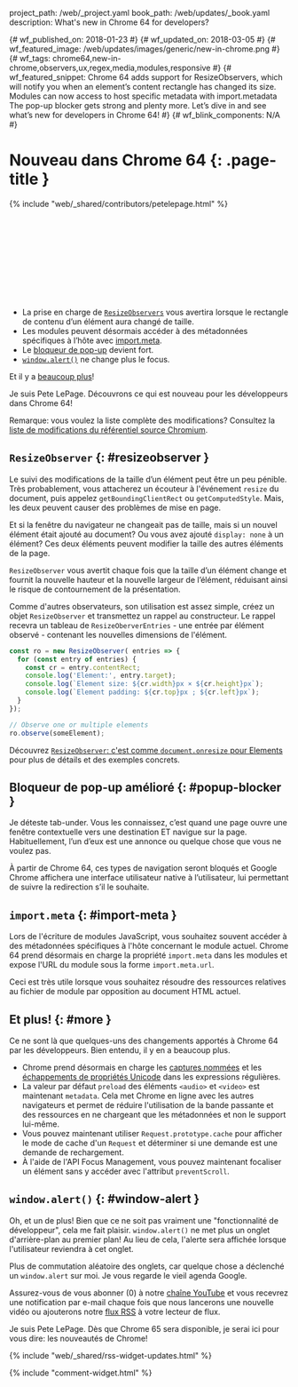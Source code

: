 project_path: /web/_project.yaml
book_path: /web/updates/_book.yaml
description: What's new in Chrome 64 for developers?

{# wf_published_on: 2018-01-23 #}
{# wf_updated_on: 2018-03-05 #}
{# wf_featured_image: /web/updates/images/generic/new-in-chrome.png #}
{# wf_tags: chrome64,new-in-chrome,observers,ux,regex,media,modules,responsive #}
{# wf_featured_snippet: Chrome 64 adds support for ResizeObservers, which will notify you when an element’s content rectangle has changed its size. Modules can now access to host specific metadata with import.metadata The pop-up blocker gets strong and plenty more. Let’s dive in and see what’s new for developers in Chrome 64! #}
{# wf_blink_components: N/A #}

# Nouveau dans Chrome 64 {: .page-title }

{% include "web/_shared/contributors/petelepage.html" %}

<div class="clearfix"></div>

<div class="video-wrapper">   <iframe class="devsite-embedded-youtube-video" data-video-id="y5sb-icqOyg"
          data-autohide="1" data-showinfo="0" frameborder="0" allowfullscreen>
  </iframe>
</div>

* La prise en charge de [`ResizeObservers`](#resizeobserver) vous avertira lorsque le rectangle de contenu d’un élément aura changé de taille.
* Les modules peuvent désormais accéder à des métadonnées spécifiques à l’hôte avec [import.meta](#import-meta).
* Le [bloqueur de pop-up](#popup-blocker) devient fort.
* [`window.alert()`](#window-alert) ne change plus le focus.

Et il y a [beaucoup plus](#more)!

Je suis Pete LePage. Découvrons ce qui est nouveau pour les développeurs dans Chrome 64!

<div class="clearfix"></div>

Remarque: vous voulez la liste complète des modifications? Consultez la [liste de modifications du référentiel source Chromium](https://chromium.googlesource.com/chromium/src/+log/63.0.3239.84..64.0.3282.140).

## `ResizeObserver` {: #resizeobserver }

Le suivi des modifications de la taille d’un élément peut être un peu pénible. Très probablement, vous attacherez un écouteur à l'événement `resize` du document, puis appelez `getBoundingClientRect` ou `getComputedStyle`. Mais, les deux peuvent causer des problèmes de mise en page.

Et si la fenêtre du navigateur ne changeait pas de taille, mais si un nouvel élément était ajouté au document? Ou vous avez ajouté `display: none` à un élément? Ces deux éléments peuvent modifier la taille des autres éléments de la page.

`ResizeObserver` vous avertit chaque fois que la taille d’un élément change et fournit la nouvelle hauteur et la nouvelle largeur de l’élément, réduisant ainsi le risque de contournement de la présentation.

Comme d'autres observateurs, son utilisation est assez simple, créez un objet `ResizeObserver` et transmettez un rappel au constructeur. Le rappel recevra un tableau de `ResizeOberverEntries` - une entrée par élément observé - contenant les nouvelles dimensions de l'élément.

```js
const ro = new ResizeObserver( entries => {
  for (const entry of entries) {
    const cr = entry.contentRect;
    console.log('Element:', entry.target);
    console.log(`Element size: ${cr.width}px × ${cr.height}px`);
    console.log(`Element padding: ${cr.top}px ; ${cr.left}px`);
  }
});

// Observe one or multiple elements
ro.observe(someElement);
```

Découvrez [`ResizeObserver`: c'est comme `document.onresize` pour Elements](/web/updates/2016/10/resizeobserver) pour plus de détails et des exemples concrets.


## Bloqueur de pop-up amélioré {: #popup-blocker }

Je déteste tab-under. Vous les connaissez, c’est quand une page ouvre une fenêtre contextuelle vers une destination ET navigue sur la page. Habituellement, l’un d’eux est une annonce ou quelque chose que vous ne voulez pas.

À partir de Chrome 64, ces types de navigation seront bloqués et Google Chrome affichera une interface utilisateur native à l’utilisateur, lui permettant de suivre la redirection s’il le souhaite.


## `import.meta` {: #import-meta }

Lors de l'écriture de modules JavaScript, vous souhaitez souvent accéder à des métadonnées spécifiques à l'hôte concernant le module actuel. Chrome 64 prend désormais en charge la propriété `import.meta` dans les modules et expose l'URL du module sous la forme `import.meta.url`.

Ceci est très utile lorsque vous souhaitez résoudre des ressources relatives au fichier de module par opposition au document HTML actuel.


## Et plus! {: #more }

Ce ne sont là que quelques-uns des changements apportés à Chrome 64 par les développeurs. Bien entendu, il y en a beaucoup plus.

* Chrome prend désormais en charge les [captures nommées](/web/updates/2017/07/upcoming-regexp-features#named_captures) et les [échappements de propriétés Unicode](/web/updates/2017/07/upcoming-regexp-features#unicode_property_escapes) dans les expressions régulières.
* La valeur par défaut `preload` des éléments `<audio>` et `<video>` est maintenant `metadata`. Cela met Chrome en ligne avec les autres navigateurs et permet de réduire l'utilisation de la bande passante et des ressources en ne chargeant que les métadonnées et non le support lui-même.
* Vous pouvez maintenant utiliser `Request.prototype.cache` pour afficher le mode de cache d'un `Request` et déterminer si une demande est une demande de rechargement.
* À l'aide de l'API Focus Management, vous pouvez maintenant focaliser un élément sans y accéder avec l'attribut `preventScroll`.

## `window.alert()` {: #window-alert }

Oh, et un de plus! Bien que ce ne soit pas vraiment une "fonctionnalité de développeur", cela me fait plaisir. `window.alert()` ne met plus un onglet d'arrière-plan au premier plan! Au lieu de cela, l'alerte sera affichée lorsque l'utilisateur reviendra à cet onglet.

Plus de commutation aléatoire des onglets, car quelque chose a déclenché un `window.alert` sur moi. Je vous regarde le vieil agenda Google.


Assurez-vous de vous abonner (0) à notre [chaîne YouTube](https://goo.gl/6FP1a5) et vous recevrez une notification par e-mail chaque fois que nous lancerons une nouvelle vidéo ou ajouterons notre [flux RSS](https://www.youtube.com/user/ChromeDevelopers/) à votre lecteur de flux.


Je suis Pete LePage. Dès que Chrome 65 sera disponible, je serai ici pour vous dire: les nouveautés de Chrome!

{% include "web/_shared/rss-widget-updates.html" %}

{% include "comment-widget.html" %}
